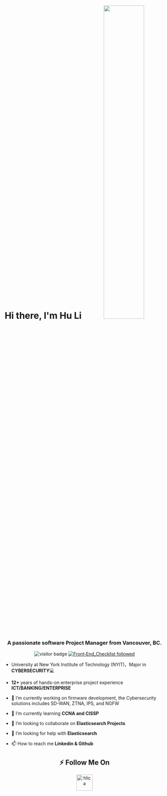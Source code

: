 <div align="center">

<h1> Hi there, I'm Hu Li <img src="https://media.giphy.com/media/hvRJCLFzcasrR4ia7z/giphy.gif" style="width: 50%;"> </h1>
<h3 align="center">A passionate software Project Manager from Vancouver, BC.</h3>

![visitor badge](https://visitor-badge.glitch.me/badge?page_id=hul08.visitor-badge) 
[![Front‑End_Checklist followed](https://img.shields.io/badge/Front‑End_Checklist-followed-brightgreen.svg)](https://github.com/thedaviddias/Front-End-Checklist/)
</div>

- University at New York Institute of Technology (NYIT)，Major in **CYBERSECURITY**💻

-  **12+**  years of hands-on enterprise project experience **ICT/BANKING/ENTERPRISE**
   
- 🔭 I’m currently working on firmware development, the Cybersecurity solutions includes SD-WAN, ZTNA, IPS, and NGFW

- 🌱 I’m currently learning **CCNA and CISSP**

- 👯 I’m looking to collaborate on **Elasticsearch Projects**

- 🤝 I’m looking for help with **Elasticsearch**

- 📫 How to reach me **Linkedin & Github**

<div align="center">
 
## ⚡ Follow Me On

<a href="https://www.linkedin.com/in/hlica/" target="_blank"><img src="icons/linkedin.svg" alt="hlica" width="50px" /></a>


<!--
**hul08/hul08** is a ✨ _special_ ✨ repository because its `README.md` (this file) appears on your GitHub profile.

Here are some ideas to get you started:

- 🔭 I’m currently working on ...
- 🌱 I’m currently learning ...
- 👯 I’m looking to collaborate on ...
- 🤔 I’m looking for help with ...
- 💬 Ask me about ...
- 📫 How to reach me: ...
- 😄 Pronouns: ...
- ⚡ Fun fact: ...
-->
